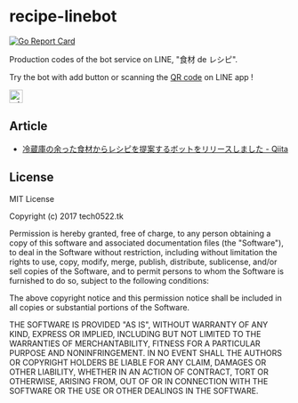 # recipe-linebot

[![Go Report Card](https://goreportcard.com/badge/github.com/minagawa-sho/recipe-linebot)](https://goreportcard.com/report/github.com/minagawa-sho/recipe-linebot)

Production codes of the bot service on LINE, "食材 de レシピ".

Try the bot with add button or scanning the <a href="http://qr-official.line.me/L/nqhu30aNr4.png">QR code</a> on LINE app !

<a href="https://line.me/R/ti/p/%40hti3833f"><img height="24" border="0" alt="add friend button" src="https://scdn.line-apps.com/n/line_add_friends/btn/ja.png"></a>

## Article

* [冷蔵庫の余った食材からレシピを提案するボットをリリースしました - Qiita](http://qiita.com/minagoro0522/items/b2350bab800eddaecad3)

## License

MIT License

Copyright (c) 2017 tech0522.tk

Permission is hereby granted, free of charge, to any person obtaining a copy
of this software and associated documentation files (the "Software"), to deal
in the Software without restriction, including without limitation the rights
to use, copy, modify, merge, publish, distribute, sublicense, and/or sell
copies of the Software, and to permit persons to whom the Software is
furnished to do so, subject to the following conditions:

The above copyright notice and this permission notice shall be included in all
copies or substantial portions of the Software.

THE SOFTWARE IS PROVIDED "AS IS", WITHOUT WARRANTY OF ANY KIND, EXPRESS OR
IMPLIED, INCLUDING BUT NOT LIMITED TO THE WARRANTIES OF MERCHANTABILITY,
FITNESS FOR A PARTICULAR PURPOSE AND NONINFRINGEMENT. IN NO EVENT SHALL THE
AUTHORS OR COPYRIGHT HOLDERS BE LIABLE FOR ANY CLAIM, DAMAGES OR OTHER
LIABILITY, WHETHER IN AN ACTION OF CONTRACT, TORT OR OTHERWISE, ARISING FROM,
OUT OF OR IN CONNECTION WITH THE SOFTWARE OR THE USE OR OTHER DEALINGS IN THE
SOFTWARE.

